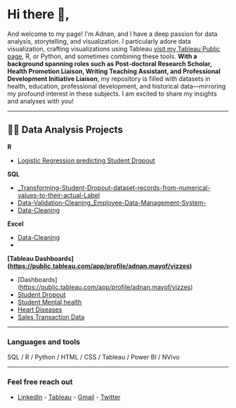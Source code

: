 <h1>Hi there 👋, </h1>


And welcome to my page! I'm Adnan, and I have a deep passion for data analysis, storytelling, and visualization. I particularly adore data visualization, crafting visualizations using Tableau  [visit my Tableau Public page](https://public.tableau.com/app/profile/adnan.mayof/vizzes), R, or Python, and sometimes combining these tools. **With a background spanning roles such as Post-doctoral Research Scholar, Health Promotion Liaison, Writing Teaching Assistant, and Professional Development Initiative Liaison**, my repository is filled with datasets in health, education, professional development, and historical data—mirroring my profound interest in these subjects. I am excited to share my insights and analyses with you! 

---
<h2> 👨‍💻 Data Analysis Projects </h2>


<b> R </b>
  -  [Logistic Regression predicting Student Dropout](https://github.com/adnanthedataanalyst/Logistic-Regression-predicting-Student-Dropout)
 

<b> SQL </b>
  - [_Transforming-Student-Dropout-dataset-records-from-numerical-values-to-their-actual-Label](https://github.com/adnanthedataanalyst/SQL_Transforming-Student-Dropout-dataset-records-from-numerical-values-to-their-actual-Label)
  - [Data-Validation-Cleaning_Employee-Data-Management-System-](https://github.com/adnanthedataanalyst/SQL-Data-Validation-Cleaning_Employee-Data-Management-System-)
  - [Data-Cleaning](https://github.com/adnanthedataanalyst/SQL-Data-Cleaning)

<b> Excel </b>
 - [Data-Cleaning](https://github.com/adnanthedataanalyst/Excel-Data-Cleaning)
 - 

<b> [Tableau Dashboards] (https://public.tableau.com/app/profile/adnan.mayof/vizzes)</b>
 - [Dashboards] (https://public.tableau.com/app/profile/adnan.mayof/vizzes)
 - [Student Dropout](https://public.tableau.com/app/profile/adnan.mayof/viz/StudentDropout/Dashboard1)
 - [Student Mental health](https://public.tableau.com/app/profile/adnan.mayof/viz/StudentMentalhealth_17049246093570/Dashboard2)
 - [Heart Diseases](https://public.tableau.com/app/profile/adnan.mayof/viz/HeartDiseases_17048449495930/Dashboard1)
 - [Sales Transaction Data](https://public.tableau.com/app/profile/adnan.mayof/viz/FirstReport_17043083364620/Dashboard1)
 

---

### Languages and tools
SQL / R / Python / HTML / CSS / Tableau / Power BI / NVivo

---


### Feel free reach out
- [LinkedIn](https://www.linkedin.com/in/adnanmayof/) - [Tableau](https://public.tableau.com/app/profile/adnan.mayof/vizzes)  - [Gmail](mayof.adnan@gmail.com) - [Twitter](https://twitter.com/adnanmayof)




 




 



